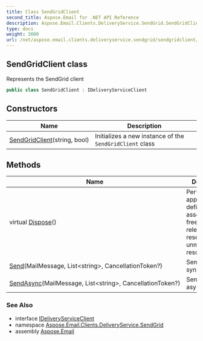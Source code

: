 ```yaml
---
title: Class SendGridClient
second_title: Aspose.Email for .NET API Reference
description: Aspose.Email.Clients.DeliveryService.SendGrid.SendGridClient class. Represents the SendGrid client
type: docs
weight: 3000
url: /net/aspose.email.clients.deliveryservice.sendgrid/sendgridclient/
---
```

## SendGridClient class

Represents the SendGrid client

```csharp
public class SendGridClient : IDeliveryServiceClient
```

## Constructors

| Name | Description |
| --- | --- |
| [SendGridClient](sendgridclient/)(string, bool) | Initializes a new instance of the `SendGridClient` class |

## Methods

| Name | Description |
| --- | --- |
| virtual [Dispose](../../aspose.email.clients.deliveryservice.sendgrid/sendgridclient/dispose/)() | Performs application-defined tasks associated with freeing, releasing, or resetting unmanaged resources. |
| [Send](../../aspose.email.clients.deliveryservice.sendgrid/sendgridclient/send/)(MailMessage, List&lt;string&gt;, CancellationToken?) | Sends email synchronously |
| [SendAsync](../../aspose.email.clients.deliveryservice.sendgrid/sendgridclient/sendasync/)(MailMessage, List&lt;string&gt;, CancellationToken?) | Sends email asynchronously |

### See Also

* interface [IDeliveryServiceClient](../../aspose.email.clients.deliveryservice/ideliveryserviceclient/)
* namespace [Aspose.Email.Clients.DeliveryService.SendGrid](../../aspose.email.clients.deliveryservice.sendgrid/)
* assembly [Aspose.Email](../../)


